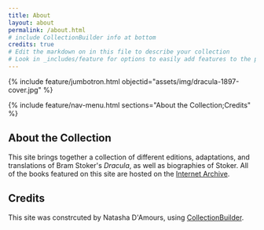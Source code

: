 ```yaml
---
title: About
layout: about
permalink: /about.html
# include CollectionBuilder info at bottom
credits: true
# Edit the markdown on in this file to describe your collection
# Look in _includes/feature for options to easily add features to the page
---
```


{% include feature/jumbotron.html objectid="assets/img/dracula-1897-cover.jpg" %}

{% include feature/nav-menu.html sections="About the Collection;Credits" %}

## About the Collection

This site brings together a collection of different editions, adaptations, and translations of Bram Stoker's <i>Dracula</i>, as well as biographies of Stoker. All of the books featured on this site are hosted on the [Internet Archive](https://archive.org/).

## Credits

This site was constrcuted by Natasha D'Amours, using [CollectionBuilder](https://collectionbuilding.github.io).

